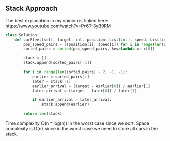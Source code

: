 ## Stack Approach
The best explanation in my opinion is linked here: https://www.youtube.com/watch?v=Pr6T-3yB9RM
``` python
class Solution:
    def carFleet(self, target: int, position: List[int], speed: List[int]) -> int:
        pos_speed_pairs = [(position[i], speed[i]) for i in range(len(position))]
        sorted_pairs = sorted(pos_speed_pairs, key=lambda x: x[0])

        stack = []
        stack.append(sorted_pairs[-1])

        for i in range(len(sorted_pairs) - 2, -1, -1):
            earlier = sorted_pairs[i]
            later = stack[-1]
            earlier_arrival = (target - earlier[0]) / earlier[1] 
            later_arrival = (target - later[0]) / later[1]

            if earlier_arrival > later_arrival:
                stack.append(earlier)
        
        return len(stack)
```
Time complexity O(n * log(n)) in the worst case since we sort. Space complexity is O(n) since in the worst case we need to store all cars in the stack.